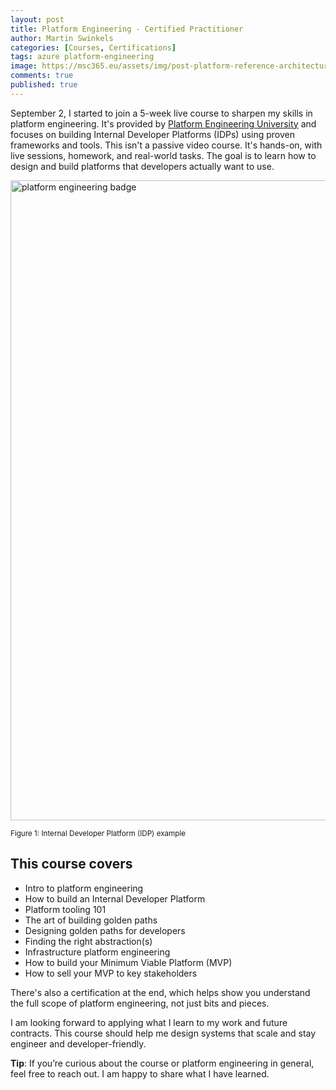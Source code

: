 ```yaml
---
layout: post
title: Platform Engineering - Certified Practitioner
author: Martin Swinkels
categories: [Courses, Certifications]
tags: azure platform-engineering
image: https://msc365.eu/assets/img/post-platform-reference-architecture.png
comments: true
published: true
---
```


<!-- markdownlint-disable -->
September 2, I started to join a 5-week live course to sharpen my skills in platform engineering. It's provided by <a href="https://university.platformengineering.org/platform-engineering-certified-practitioner" target="_blanc">Platform Engineering University</a> and focuses on building Internal Developer Platforms (IDPs) using proven frameworks and tools. This isn't a passive video course. It's hands-on, with live sessions, homework, and real-world tasks. The goal is to learn how to design and build platforms that developers actually want to use.

<a href="https://msc365.eu/assets/img/post-platform-reference-architecture.png" target="_self"><img alt="platform engineering badge" src="https://msc365.eu/assets/img/post-platform-reference-architecture.png" width="1024"/></a>

<small>Figure 1: Internal Developer Platform (IDP) example</small>

## This course covers

<!-- <a href="https://msc365.eu/assets/img/post-platform-engineering-practitioner-badge.png" target="_self"><img alt="platform engineering badge" src="https://msc365.eu/assets/img/post-platform-engineering-practitioner-badge.png" width="150"/></a>

<small>Figure 2: Practitioner Badge sample</small> -->

- Intro to platform engineering
- How to build an Internal Developer Platform
- Platform tooling 101
- The art of building golden paths
- Designing golden paths for developers
- Finding the right abstraction(s)
- Infrastructure platform engineering
- How to build your Minimum Viable Platform (MVP)
- How to sell your MVP to key stakeholders

There's also a certification at the end, which helps show you understand the full scope of platform engineering, not just bits and pieces.

I am looking forward to applying what I learn to my work and future contracts. This course should help me design systems that scale and stay engineer and developer-friendly.

<div class="tip">
    <p><strong>Tip</strong>: If you’re curious about the course or platform engineering in general, feel free to reach out. I am happy to share what I have learned.</p>
</div>

<!-- markdownlint-enable -->